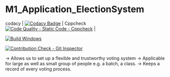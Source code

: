 
# M1_Application_ElectionSystem
codacy
| [![Codacy Badge](https://api.codacy.com/project/badge/Grade/730fa3ce8cba4565a131d4ec1d74d641)](https://app.codacy.com/gh/harikrishnanm2411/M1_Application_ElectionSystem?utm_source=github.com&utm_medium=referral&utm_content=harikrishnanm2411/M1_Application_ElectionSystem&utm_campaign=Badge_Grade_Settings) | Cppcheck [![Code Quality - Static Code - Cppcheck](https://github.com/harikrishnanm2411/M1_Application_ElectionSystem/actions/workflows/cppcheck.yml/badge.svg)](https://github.com/harikrishnanm2411/M1_Application_ElectionSystem/actions/workflows/cppcheck.yml) |

[![Build Windows](https://github.com/harikrishnanm2411/M1_Application_ElectionSystem/actions/workflows/build_windows.yml/badge.svg)](https://github.com/harikrishnanm2411/M1_Application_ElectionSystem/actions/workflows/build_windows.yml)
 
 [![Contribution Check - Git Inspector](https://github.com/harikrishnanm2411/M1_Application_ElectionSystem/actions/workflows/gitinspector.yml/badge.svg)](https://github.com/harikrishnanm2411/M1_Application_ElectionSystem/actions/workflows/gitinspector.yml)

-> Allows us to set up a flexible and trustworthy voting system
-> Applicable for large as well as small group of people e.g. a batch, a class.
-> Keeps a record of  every voting process.
